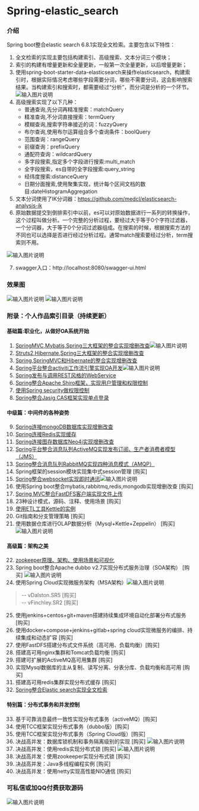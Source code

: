 # Spring-elastic_search

### 介绍
Spring boot整合elastic search 6.8.1实现全文检索。主要包含以下特性：

1. 全文检索的实现主要包括构建索引、高级搜索、文本分词三个模块；
2. 索引的构建有增量更新和全量更新，一般第一次全量更新，以后增量更新；
3. 使用spring-boot-starter-data-elasticsearch来操作elasticsearch，构建索引时，根据实际情况考虑哪些字段需要分词，哪些不需要分词，这会影响搜索结果。当构建索引和搜索时，都需要经过“分析”，而分词是分析的一个环节。
![输入图片说明](https://images.gitee.com/uploads/images/2019/0805/082846_8cf33cda_1110335.png "微信截图_20190805082826.png")
4. 高级搜索实现了以下几种：
    - 普通查询,先分词再精准搜索：matchQuery
    - 精准查询,不分词直接搜索：termQuery
    - 模糊查询,搜索字符串接近的词：fuzzyQuery
    - 布尔查询,使用布尔运算组合多个查询条件：boolQuery
    - 范围查询：rangeQuery
    - 前缀查询：prefixQuery
    - 通配符查询：wildcardQuery
    - 多字段搜索,指定多个字段进行搜索:multi_match 
    - 全字段搜索，es自带的全字段搜索:query_string 
    - 经纬度搜索:distanceQuery
    - 日期分面搜索,使用聚集实现，统计每个区间文档的数目:dateHistogramAggregation
5. 文本分词使用了IK分词器：https://github.com/medcl/elasticsearch-analysis-ik
6. 原始数据提交到倒排索引中以前，es可以对原始数据进行一系列的转换操作，这个过程叫做分析。一个完整的分析过程，要经过大于等于0个字符过滤器，一个分词器，大于等于0个分词过滤器组成。在搜索的时候，根据搜索方法的不同也可以选择是否进行经过分析过程。通常match搜索要经过分析，term搜索则不用。

![输入图片说明](https://images.gitee.com/uploads/images/2019/0806/133832_235ac0af_1110335.png "微信截图_20190806133756.png")

7. swagger入口：http://localhost:8080/swagger-ui.html
### 效果图
![输入图片说明](https://images.gitee.com/uploads/images/2019/0812/114854_6715f7c0_1110335.png "QQ截图20190812114810.png")
![输入图片说明](https://images.gitee.com/uploads/images/2019/0812/114903_bf22e6dd_1110335.png "QQ截图20190812114831.png")
### 附录：个人作品索引目录（持续更新）

#### 基础篇:职业化，从做好OA系统开始
1. [SpringMVC,Mybatis,Spring三大框架的整合实现增删改查](https://gitee.com/shenzhanwang/SSM)![输入图片说明](https://img.shields.io/badge/-%E7%B2%BE%E5%93%81-orange.svg "在这里输入图片标题")
2. [Struts2,Hibernate,Spring三大框架的整合实现增删改查](https://gitee.com/shenzhanwang/S2SH)
3. [Spring,SpringMVC和Hibernate的整合实现增删改查](https://gitee.com/shenzhanwang/SSH)
4. [Spring平台整合activiti工作流引擎实现OA开发](https://gitee.com/shenzhanwang/Spring-activiti)![输入图片说明](https://img.shields.io/badge/-%E7%B2%BE%E5%93%81-orange.svg "在这里输入图片标题")
5. [Spring发布与调用REST风格的WebService](https://gitee.com/shenzhanwang/Spring-REST)
6. [Spring整合Apache Shiro框架，实现用户管理和权限控制](https://gitee.com/shenzhanwang/Spring-shiro)
7. [使用Spring security做权限控制](https://gitee.com/shenzhanwang/spring-security-demo)
8. [Spring整合Jasig CAS框架实现单点登录](https://gitee.com/shenzhanwang/Spring-cas-sso)
#### 中级篇：中间件的各种姿势
9. [Spring连接mongoDB数据库实现增删改查](https://gitee.com/shenzhanwang/Spring-mongoDB)
10. [Spring连接Redis实现缓存](https://gitee.com/shenzhanwang/Spring-redis)
11. [Spring连接图存数据库Neo4j实现增删改查](https://gitee.com/shenzhanwang/Spring-neo4j)
12. [Spring平台整合消息队列ActiveMQ实现发布订阅、生产者消费者模型（JMS）](https://gitee.com/shenzhanwang/Spring-activeMQ)
13. [Spring整合消息队列RabbitMQ实现四种消息模式（AMQP）](https://gitee.com/shenzhanwang/Spring-rabbitMQ)
14. Spring框架的session模块实现集中式session管理 [购买]
15. [Spring整合websocket实现即时通讯](https://gitee.com/shenzhanwang/Spring-websocket)![输入图片说明](https://img.shields.io/badge/-%E7%B2%BE%E5%93%81-orange.svg "在这里输入图片标题")
16. 使用Spring boot整合mybatis,rabbitmq,redis,mongodb实现增删改查 [购买]
17. [Spring MVC整合FastDFS客户端实现文件上传](https://gitee.com/shenzhanwang/Spring-fastdfs)
18. 23种设计模式，源码、注释、使用场景 [购买] 
19. [使用ETL工具Kettle的实例](https://gitee.com/shenzhanwang/Kettle-demo)
20. Git指南和分支管理策略 [购买]
21. 使用数据仓库进行OLAP数据分析（Mysql+Kettle+Zeppelin） [购买]
![输入图片说明](https://img.shields.io/badge/-%E7%B2%BE%E5%93%81-orange.svg "在这里输入图片标题")
#### 高级篇：架构之美
22. [zookeeper原理、架构、使用场景和可视化](https://gitee.com/shenzhanwang/zookeeper-practice)
23. Spring boot整合Apache dubbo v2.7实现分布式服务治理（SOA架构） [购买] ![输入图片说明](https://img.shields.io/badge/-%E7%B2%BE%E5%93%81-orange.svg "在这里输入图片标题")
24. 使用Spring Cloud实现微服务架构（MSA架构）![输入图片说明](https://img.shields.io/badge/-%E7%B2%BE%E5%93%81-orange.svg "在这里输入图片标题")  
> -- vDalston.SR5 [购买]  
-- vFinchley.SR2 [购买]
25. 使用jenkins+centos+git+maven搭建持续集成环境自动化部署分布式服务 [购买] 
26. 使用docker+compose+jenkins+gitlab+spring cloud实现微服务的编排、持续集成和动态扩容 [购买]
27. 使用FastDFS搭建分布式文件系统（高可用、负载均衡）[购买]
28. 搭建高可用nginx集群和Tomcat负载均衡 [购买]
29. 搭建可扩展的ActiveMQ高可用集群 [购买]
30. 实现Mysql数据库的主从复制、读写分离、分表分库、负载均衡和高可用 [购买]
31. 搭建高可用redis集群实现分布式缓存 [购买]
32. [Spring整合Elastic search实现全文检索](https://gitee.com/shenzhanwang/Spring-elastic_search)
#### 特别篇：分布式事务和并发控制
33. 基于可靠消息最终一致性实现分布式事务（activeMQ）[购买]
34. 使用TCC框架实现分布式事务（dubbo版）[购买]
35. 使用TCC框架实现分布式事务（Spring Cloud版）[购买]
36. 决战高并发：数据库锁机制和事务隔离级别的实现 [购买] ![输入图片说明](https://img.shields.io/badge/-%E7%B2%BE%E5%93%81-orange.svg "在这里输入图片标题")
37. 决战高并发：使用redis实现分布式锁 [购买] ![输入图片说明](https://img.shields.io/badge/-%E7%B2%BE%E5%93%81-orange.svg "在这里输入图片标题")
38. 决战高并发：使用zookeeper实现分布式锁 [购买] 
39. 决战高并发：Java多线程编程实例 [购买]
40. 决战高并发：使用netty实现高性能NIO通信 [购买]

### 可私信或加QQ付费获取源码
![输入图片说明](https://images.gitee.com/uploads/images/2019/0802/083936_7a2d2b52_1110335.png "QQ截图20190802083338.png")
